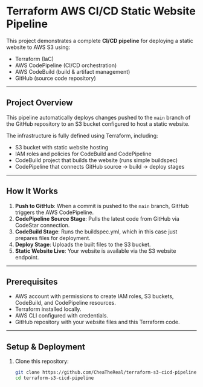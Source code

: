 # Terraform AWS CI/CD Static Website Pipeline

This project demonstrates a complete **CI/CD pipeline** for deploying a static website to AWS S3 using:

- Terraform (IaC)
- AWS CodePipeline (CI/CD orchestration)
- AWS CodeBuild (build & artifact management)
- GitHub (source code repository)

---

## Project Overview

This pipeline automatically deploys changes pushed to the `main` branch of the GitHub repository to an S3 bucket configured to host a static website.

The infrastructure is fully defined using Terraform, including:

- S3 bucket with static website hosting
- IAM roles and policies for CodeBuild and CodePipeline
- CodeBuild project that builds the website (runs simple buildspec)
- CodePipeline that connects GitHub source → build → deploy stages

---

## How It Works

1. **Push to GitHub**: When a commit is pushed to the `main` branch, GitHub triggers the AWS CodePipeline.
2. **CodePipeline Source Stage**: Pulls the latest code from GitHub via CodeStar connection.
3. **CodeBuild Stage**: Runs the buildspec.yml, which in this case just prepares files for deployment.
4. **Deploy Stage**: Uploads the built files to the S3 bucket.
5. **Static Website Live**: Your website is available via the S3 website endpoint.

---

## Prerequisites

- AWS account with permissions to create IAM roles, S3 buckets, CodeBuild, and CodePipeline resources.
- Terraform installed locally.
- AWS CLI configured with credentials.
- GitHub repository with your website files and this Terraform code.

---

## Setup & Deployment

1. Clone this repository:

   ```bash
   git clone https://github.com/CheaTheReal/terraform-s3-cicd-pipeline.git
   cd terraform-s3-cicd-pipeline


